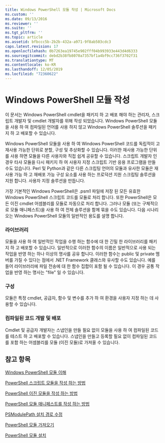```yaml
---
title: Windows PowerShell 모듈 작성 | Microsoft Docs
ms.custom: ''
ms.date: 09/13/2016
ms.reviewer: ''
ms.suite: ''
ms.tgt_pltfrm: ''
ms.topic: article
ms.assetid: bfbccc5b-2b2b-432a-a971-9f8ab503cdc3
caps.latest.revision: 17
ms.openlocfilehash: 0b7263ea19745e902fff04b993933e443d4d6333
ms.sourcegitcommit: debd2b38fb8070a7357bf1a4bf9cc736f3702f31
ms.translationtype: MT
ms.contentlocale: ko-KR
ms.lasthandoff: 12/05/2019
ms.locfileid: "72360622"
---
```

# <a name="writing-a-windows-powershell-module"></a>Windows PowerShell 모듈 작성

이 문서는 Windows PowerShell cmdlet을 패키지 하 고 배포 해야 하는 관리자, 스크립트 개발자 및 cmdlet 개발자를 위해 작성 되었습니다. Windows PowerShell 모듈을 사용 하 여 컴파일된 언어를 사용 하지 않고 Windows PowerShell 솔루션을 패키지 하 고 배포할 수 있습니다.

Windows PowerShell 모듈을 사용 하 여 Windows PowerShell 코드를 독립적이 고 재사용 가능한 단위로 분할, 구성 및 추상화할 수 있습니다. 이러한 재사용 가능한 단위를 사용 하면 모듈을 다른 사용자와 직접 쉽게 공유할 수 있습니다. 스크립트 개발자 인 경우 타사 모듈을 다시 패키지 하 여 사용자 지정 스크립트 기반 응용 프로그램을 만들 수도 있습니다. Perl 및 Python과 같은 다른 스크립팅 언어의 모듈과 유사한 모듈은 재사용 가능 하 고 재배포 가능 구성 요소를 사용 하는 프로덕션 지원 스크립팅 솔루션을 지원 합니다. 사용자 지정 솔루션을 만듭니다.

가장 기본적인 Windows PowerShell은 .psm1 파일에 저장 된 모든 유효한 Windows PowerShell 스크립트 코드를 모듈로 처리 합니다. 또한 PowerShell은 모든 이진 cmdlet 어셈블리를 모듈로 자동으로 처리 합니다. 그러나 모듈 (또는 구체적으로 모듈 매니페스트)을 사용 하 여 전체 솔루션을 함께 묶을 수도 있습니다. 다음 시나리오는 Windows PowerShell 모듈의 일반적인 용도를 설명 합니다.

### <a name="libraries"></a>라이브러리

모듈을 사용 하 여 일반적인 작업을 수행 하는 함수에 대 한 긴밀 한 라이브러리를 패키지 하 고 배포할 수 있습니다. 일반적으로 이러한 함수의 이름은 일반적으로 사용 되는 작업을 반영 하는 하나 이상의 명사를 공유 합니다. 이러한 함수는 public 및 private 멤버를 가질 수 있다는 점에서 .NET Framework 클래스와 유사할 수도 있습니다. 예를 들어 라이브러리에 파일 전송에 대 한 함수 집합이 포함 될 수 있습니다. 이 경우 공통 작업을 반영 하는 명사는 "file" 일 수 있습니다.

### <a name="configuration"></a>구성

모듈은 특정 cmdlet, 공급자, 함수 및 변수를 추가 하 여 환경을 사용자 지정 하는 데 사용할 수 있습니다.

### <a name="compiled-code-development-and-distribution"></a>컴파일된 코드 개발 및 배포

Cmdlet 및 공급자 개발자는 스냅인을 만들 필요 없이 모듈을 사용 하 여 컴파일된 코드를 테스트 하 고 배포할 수 있습니다. 스냅인을 만들고 등록할 필요 없이 컴파일된 코드를 포함 하는 어셈블리를 모듈 (이진 모듈)로 가져올 수 있습니다.

## <a name="see-also"></a>참고 항목

[Windows PowerShell 모듈 이해](./understanding-a-windows-powershell-module.md)

[PowerShell 스크립트 모듈을 작성 하는 방법](./how-to-write-a-powershell-script-module.md)

[PowerShell 이진 모듈을 작성 하는 방법](./how-to-write-a-powershell-binary-module.md)

[PowerShell 모듈 매니페스트를 작성 하는 방법](how-to-write-a-powershell-module-manifest.md)

[PSModulePath 설치 경로 수정](./modifying-the-psmodulepath-installation-path.md)

[PowerShell 모듈 가져오기](./importing-a-powershell-module.md)

[PowerShell 모듈 설치](./installing-a-powershell-module.md)
